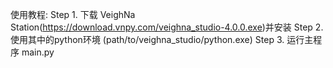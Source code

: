 使用教程:
    Step 1. 下载 VeighNa Station(https://download.vnpy.com/veighna_studio-4.0.0.exe)并安装
    Step 2. 使用其中的python环境 (path/to/veighna_studio/python.exe)
    Step 3. 运行主程序 main.py